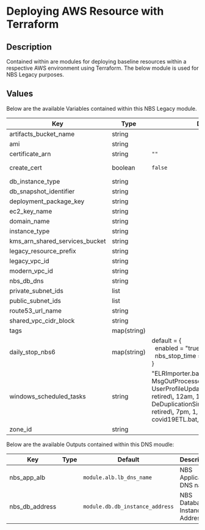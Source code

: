 # Deploying AWS Resource with Terraform

## Description

Contained within are modules for deploying baseline resources within a respective AWS environment using Terraform. The below module is used for NBS Legacy purposes.

## Values

Below are the available Variables contained within this NBS Legacy module.

| Key | Type | Default | Description |
| -------------- | -------------- | -------------- | -------------- |
| artifacts_bucket_name | string |  | S3 bucket name used to store build artifacts |
| ami | string |  | AMI for EC2 instance |
| certificate_arn | string | `""` | If create_creat_cert == `false`, provide a certificate_arn |
| create_cert | boolean | `false` | Do you want to create a public AWS Certificate (if `false` (default), must provide certificate ARN) |
| db_instance_type | string |  | Database instance type |
| db_snapshot_identifier | string |  | Database snapshot to use for RDS instance |
| deployment_package_key | string |  | NBS database server dns |
| ec2_key_name | string |  | EC2 key pair to manage instance |
| domain_name | string |  | Domain name for hosted zone |
| instance_type | string |  | AMI for EC2 instance |
| kms_arn_shared_services_bucket | string |  | KMS key arn used to encrypt shared services within S3 bucket |
| legacy_resource_prefix | string |  | Legacy resource prefix for resources created by this module |
| legacy_vpc_id | string |  | Legacy VPC ID |
| modern_vpc_id | string |  | Modern VPC ID |
| nbs_db_dns | string |  | NBS database server dns |
| private_subnet_ids | list |  | Subnet ID to be used when creating EC2 instance |
| public_subnet_ids | list |  | Subnet ID to be used when creating ALB |
| route53_url_name | string |  | URL name for Classic App as an A record in route53 (ex. `app-dev.my-domain.com`) |
| shared_vpc_cidr_block | string |  | VPC CIDR block in shared services account |
| tags | map(string) |  | map(string) of tags to add to created hosted zone |
| daily_stop_nbs6 | map(string) |  default = {<br>&nbsp; enabled = "true" <br>&nbsp; nbs_stop_time = "00:00:00am"<br>} | Map(string) of detailing whether to stop nbs6 daily and at what server time. |
| windows_scheduled_tasks | string | "ELRImporter.bat,, 6am, 0, 0, 2; MsgOutProcessor.bat,, 8pm, 0, 0 , 2; UserProfileUpdateProcess.bat, retired\\, 12am, 1, 0, 0; DeDuplicationSimilarBatchProcess.bat, retired\\, 7pm, 1, 0 , 0; covid19ETL.bat,, 5am, 1, 0 , 0;" | Scheduled tasks in semicolon-separated list providing, note the trailing ';' - filename,scriptPathFromWorkDir,startTime,frequencyDays,frequencyHours,frequencyMinutes; |
| zone_id | string |  | Route53 Hosted Zone ID |

Below are the available Outputs contained within this DNS moudle:

| Key | Type | Default | Description |
| -------------- | -------------- | -------------- | -------------- |
| nbs_app_alb |  | `module.alb.lb_dns_name` | NBS Application DNS name |
| nbs_db_address |  | `module.db.db_instance_address` | NBS Database Instance Address |
